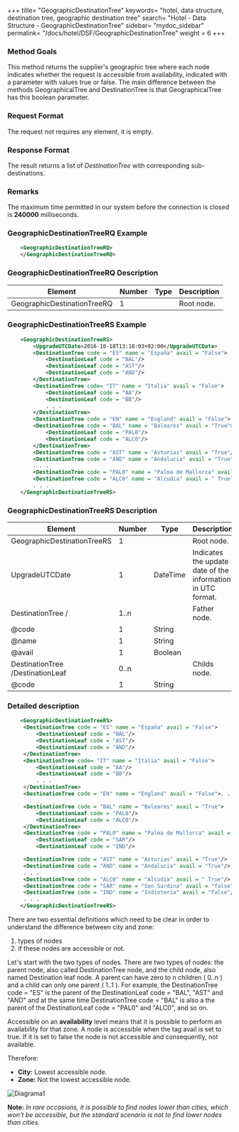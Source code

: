 +++
title= "GeographicDestinationTree"
keywords= "hotel, data structure, destination tree, geographic destination tree"
search= "Hotel - Data Structure - GeographicDestinationTree"
sidebar= "mydoc_sidebar"
permalink= "/docs/hotel/DSF/GeographicDestinationTree"
weight = 6
+++



### Method Goals


This method returns the supplier's geographic tree where each node indicates whether the request is accessible from availability, indicated with a parameter with values true or false. The main difference between the methods GeographicalTree and DestinationTree is
that GeographicalTree has this boolean parameter.



### Request Format


The request not requires any element, it is empty.



### Response Format


The result returns a list of *DestinationTree* with corresponding
sub-destinations.



### Remarks


The maximum time permitted in our system before the connection is closed is **240000** milliseconds.



### GeographicDestinationTreeRQ Example


~~~xml
    <GeographicDestinationTreeRQ>
    </GeographicDestinationTreeRQ>
~~~


### GeographicDestinationTreeRQ Description




| **Element**		      | **Number** | **Type** | **Description**	|
| --------------------------- | ---------- | -------- | --------------- |
| GeographicDestinationTreeRQ | 1          |	      | Root node.	|



### GeographicDestinationTreeRS Example


~~~xml
    <GeographicDestinationTreeRS>
        <UpgradeUTCDate>2016-10-18T13:18:03+02:00</UpgradeUTCDate>
        <DestinationTree code = "ES" name = "España" avail = "False">
            <DestinationLeaf code = "BAL"/>
            <DestinationLeaf code = "AST"/>
            <DestinationLeaf code = "AND"/>
        </DestinationTree>
        <DestinationTree code= "IT" name = "Italia" avail = "False">
            <DestinationLeaf code = "AA"/>
            <DestinationLeaf code = "BB"/>
            . . .
        </DestinationTree>
        <DestinationTree code = "EN" name = "England" avail = "False">. . .</DestinationTree>
        <DestinationTree code = "BAL" name = "Baleares" avail = "True">
            <DestinationLeaf code = "PAL0"/>
            <DestinationLeaf code = "ALC0"/>
        </DestinationTree>
        <DestinationTree code = "AST" name = "Asturias" avail = "True"/>
        <DestinationTree code = "AND" name = "Andalucia" avail = "True"/>
        . . .
        <DestinationTree code = "PAL0" name = "Palma de Mallorca" avail = " True"/>
        <DestinationTree code = "ALC0" name = "Alcudia" avail = " True"/>
        . . .
    </GeographicDestinationTreeRS>
~~~


### GeographicDestinationTreeRS Description




| **Element**			| **Number** | **Type** | **Description**	|
| ----------------------------- | ---------- | -------- | --------------------- |
| GeographicDestinationTreeRS	| 1          | 		| Root node.		|
| UpgradeUTCDate		| 1       	|	DateTime	| Indicates the update date of the information in UTC format.	|
| DestinationTree /		| 1..n       | 		| Father node.		|
| @code | 1 | String | |
| @name | 1 | String | |
| @avail | 1 | Boolean | |
| DestinationTree /DestinationLeaf		| 0..n      |		| Childs node.		|
| @code | 1 | String | |



### Detailed description


~~~xml
    <GeographicDestinationTreeRS>
     <DestinationTree code = "ES" name = "España" avail = "False">
         <DestinationLeaf code = "BAL"/>
         <DestinationLeaf code = "AST"/>
         <DestinationLeaf code = "AND"/>
     </DestinationTree>
     <DestinationTree code= "IT" name = "Italia" avail = "False">
         <DestinationLeaf code = "AA"/>
         <DestinationLeaf code = "BB"/>
         . . .
     </DestinationTree>
     <DestinationTree code = "EN" name = "England" avail = "False">. . .</DestinationTree>

     <DestinationTree code = "BAL" name = "Baleares" avail = "True">
         <DestinationLeaf code = "PAL0"/>
         <DestinationLeaf code = "ALC0"/>
     </DestinationTree>
     <DestinationTree code = "PAL0" name = "Palma de Mallorca" avail = " True"/>
         <DestinationLeaf code = "SAR"/>
         <DestinationLeaf code = "IND"/>

     <DestinationTree code = "AST" name = "Asturias" avail = "True"/>
     <DestinationTree code = "AND" name = "Andalucia" avail = "True"/>
     . . .
     <DestinationTree code = "ALC0" name = "Alcudia" avail = " True"/>
     <DestinationTree code = "SAR" name = "Son Sardina" avail = "false"/>
     <DestinationTree code = "IND" name = "Indioteria" avail = "false"/>
     . . .
    </GeographicDestinationTreeRS>
~~~


There are two essential definitions which need to be clear in order to understand the difference between city and zone:

1. types of nodes
2. if these nodes are accessible or not.

Let's start with the two types of nodes. There are two types of nodes: the parent node, also called DestinationTree node, and the child node, also named Destination leaf node. A parent can have zero to n children ( 0..n ) and a child can only one parent ( 1..1 ). For example, the DestinationTree code = "ES" is the parent of the DestinationLeaf code = "BAL", "AST" and "AND" and at the same time DestinationTree code = "BAL" is also a the parent of the DestinationLeaf code = "PAL0" and "ALC0", and so on.

Accessible on an **availability** level means that it is possible to perform an availability for that zone. A node is accessible when the tag avail is set to true. If it is set to false the node is not accessible and consequently, not available.

Therefore:

-   **City:** Lowest accessible node.
-   **Zone:** Not the lowest accessible node.

![Diagrama1](/articles-pub/docs/hotel/images/diagrama1.png)

 **Note:** *In rare occasions, it is possible to find nodes lower than cities, which won't be accessible, but the standard scenario is not to find lower nodes than cities.*

